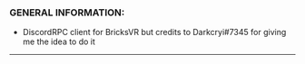 ### GENERAL INFORMATION:

- DiscordRPC client for BricksVR but credits to Darkcryi#7345 for giving me the idea to do it

---
